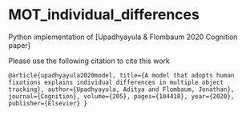 # MOT_individual_differences
 Python implementation of [Upadhyayula & Flombaum 2020 Cognition paper]
 
 Please use the following citation to cite this work
 
 `@article{upadhyayula2020model,
  title={A model that adopts human fixations explains individual differences in multiple object tracking},
  author={Upadhyayula, Aditya and Flombaum, Jonathan},
  journal={Cognition},
  volume={205},
  pages={104418},
  year={2020},
  publisher={Elsevier}
}`
